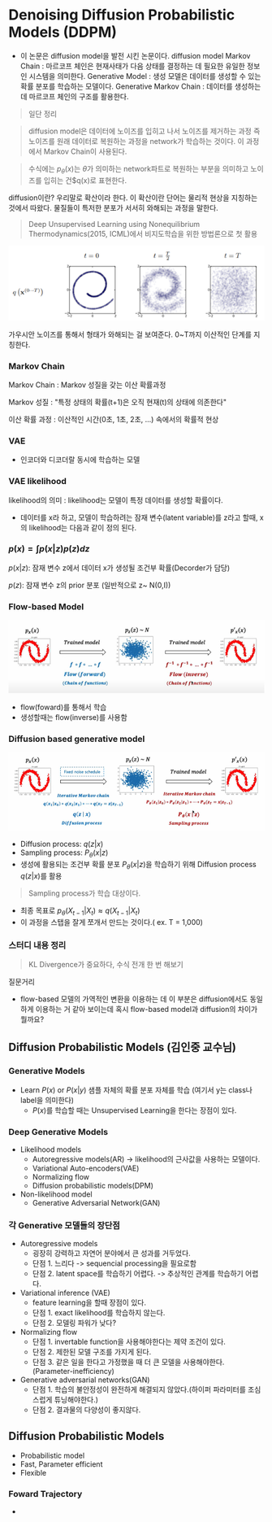 # Denoising Diffusion Probabilistic Models (DDPM)

- 이 논문은 diffusion model을 발전 시킨 논문이다.
  diffusion model
  Markov Chain : 마르코프 체인은 현재사태가 다음 상태를 결정하는 데 필요한 유일한 정보인 시스템을 의미한다.
  Generative Model : 생성 모델은 데이터를 생성할 수 있는 확률 분포를 학습하는 모델이다.
  Generative Markov Chain : 데이터를 생성하는 데 마르코프 체인의 구조를 활용한다.

> 일단 정리

> diffusion model은 데이터에 노이즈를 입히고 나서 노이즈를 제거하는 과정 즉 노이즈를 원래 데이터로 복원하는 과정을 network가 학습하는 것이다. 이 과정에서 Markov Chain이 사용된다.

> 수식에는 $p_\theta(x)$는 $\theta$가 의미하는 network파트로 복원하는 부분을 의미하고 노이즈를 입히는 건$q(x)로 표현한다.

diffusion이란? 우리말로 확산이라 한다. 이 확산이란 단어는 물리적 현상을 지칭하는 것에서 따왔다.
물질들이 특저한 분포가 서서히 와해되는 과정을 말한다.

> Deep Unsupervised Learning using Nonequilibrium Thermodynamics(2015, ICML)에서 비지도학습을 위한 방법론으로 첫 활용

![diffusion1](./images/diffusion1.png)

가우시안 노이즈를 통해서 형태가 와해되는 걸 보여준다.
0~T까지 이산적인 단계를 지칭한다.

### Markov Chain

Markov Chain : Markov 성질을 갖는 이산 확률과정

Markov 성질 : "특정 상태의 확률(t+1)은 오직 현재(t)의 상태에 의존한다"

이산 확률 과정 : 이산적인 시간(0초, 1초, 2초, ...) 속에서의 확률적 현상

### VAE

- 인코더와 디코더랄 동시에 학습하는 모델

### VAE likelihood

likelihood의 의미 : likelihood는 모델이 특정 데이터를 생성할 확률이다.

- 데이터를 x라 하고, 모델이 학습하려는 잠재 변수(latent variable)를 z라고 할때, x의 likelihood는 다음과 같이 정의 된다.

### $p(x) = \int{p(x|z)p(z)dz}$

$p(x|z)$: 잠재 변수 z에서 데이터 x가 생성될 조건부 확률(Decorder가 담당)

$p(z)$: 잠재 변수 z의 prior 분포 (일반적으로 z~ N(0,I))

### Flow-based Model

![flow-based model](./images/flow-based_model.png)

- flow(foward)를 통해서 학습
- 생성할때는 flow(inverse)를 사용함

### Diffusion based generative model

![diffusion based model](./images/diffusion_based_model.png)

- Diffusion process: $q(z|x)$
- Sampling process: $P_\theta(x|z)$
- 생성에 활용되는 조건부 확률 분포 $P_\theta(x|z)$을 학습하기 위해 Diffusion process $q(z|x)$를 활용

> Sampling process가 학습 대상이다.

- 최종 목표로 $p_\theta(X_{t-1} | X_t) \approx q(X_{t-1} | X_t)$
- 이 과정을 스탭을 잘게 쪼개서 만드는 것이다.( ex. T = 1,000)

### 스터디 내용 정리

> KL Divergence가 중요하다, 수식 전개 한 번 해보기

질문거리

- flow-based 모델의 가역적인 변환을 이용하는 데 이 부분은 diffusion에서도 동일하게 이용하는 거 같아 보이는데 혹시 flow-based model과 diffusion의 차이가 뭘까요?

## Diffusion Probabilistic Models (김인중 교수님)

### Generative Models

- Learn $P(x)$ or $P(x|y)$ 샘플 자체의 확률 분포 자체를 학습 (여기서 y는 class나 label을 의미한다)
  - $P(x)$를 학습할 때는 Unsupervised Learning을 한다는 장점이 있다.

### Deep Generative Models

- Likelihood models
  - Autoregressive models(AR) -> likelihood의 근사값을 사용하는 모델이다.
  - Variational Auto-encoders(VAE)
  - Normalizing flow
  - Diffusion probabilistic models(DPM)
- Non-likelihood model
  - Generative Adversarial Network(GAN)

### 각 Generative 모델들의 장단점

- Autoregressive models
  - 굉장히 강력하고 자연어 분야에서 큰 성과를 거두었다.
  - 단점 1. 느리다 -> sequencial processing을 필요로함
  - 단점 2. latent space를 학습하기 어렵다. -> 추상적인 관계를 학습하기 어렵다.
- Variational inference (VAE)
  - feature learning을 할때 장점이 있다.
  - 단점 1. exact likelihood를 학습하지 않는다.
  - 단점 2. 모델링 파워가 낮다?
- Normalizing flow
  - 단점 1. invertable function을 사용해야한다는 제약 조건이 있다.
  - 단점 2. 제한된 모델 구조를 가지게 된다.
  - 단점 3. 같은 일을 한다고 가정했을 때 더 큰 모델을 사용해야한다.(Parameter-inefficiency)
- Generative adversarial networks(GAN)
  - 단점 1. 학습의 불안정성이 완전하게 해결되지 않았다.(하이퍼 파라미터를 조심스럽게 튜닝해야한다.)
  - 단점 2. 결과물의 다양성이 좋지않다.

## Diffusion Probabilistic Models

- Probabilistic model
- Fast, Parameter efficient
- Flexible

### Foward Trajectory

-
